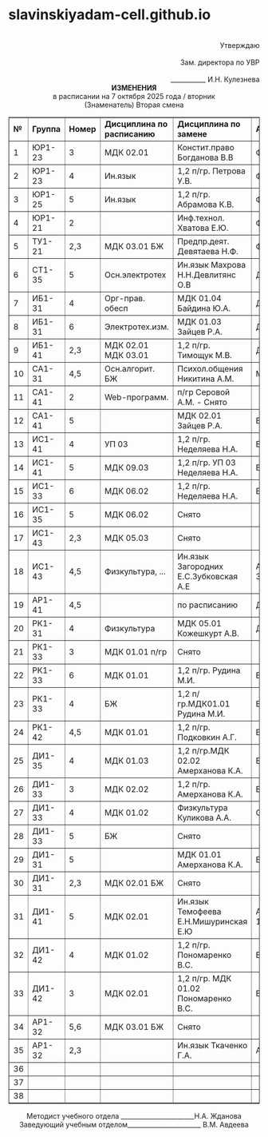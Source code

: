 # slavinskiyadam-cell.github.io

<!-- saved from url=(0052)https://menu.sttec.yar.ru/timetable/rasp_second.html -->
<html><head><meta http-equiv="Content-Type" content="text/html; charset=UTF-8">

<style type="text/css" id="operaUserStyle"></style><style type="text/css">:root [href="https://adstub.net/gaza88/"], :root [href="https://adstub.net/cina777/"], :root [href="https://adstub.net/arab777/"], :root [href="https://adstub.net/indo666/"], :root [href="https://adstub.net/rusia777/"], :root [href^="//mage98rquewz.com/"], :root img[style*="//counter.yadro.ru/"], :root img[src^="/stat/"][width="88"][height="31"], :root img[src*="top.mail.ru/counter?"], :root img[src*="cycounter"][width="88"][height="31"], :root img[src*="://r.i.ua/"], :root img[src*="://c.bigmir.net/"], :root a[href^="http://hitcounter.ru/top/stat.php"], :root a[href^="http://click.hotlog.ru/"], :root a[href*="/rating/"] > img[width="88"][height="31"], :root [title="uWeb Counter"], :root [title="uCoz Counter"], :root .min-width-normal > #popup_container ~ #fade, :root .min-width-normal > #popup_container, :root body > div[class^="_"][class*=" _"][class$="_stBig"], :root body > div[style="position: fixed; z-index: 999999; width: 400px; height: 308px; right: 5px; bottom: 5px;"], :root .flex-promo-series > .left-col > :not(#players):not(.serial-series-info), :root a[href*="://news.mirtesen.ru/newdata/"], :root .app.blog-post-page #blog-post-item-video-ad, :root #root > .app .sportrecs, :root #root > .app #very-right-column, :root body.has-brand .b-content__main > div[style^="height: 250px; overflow: hidden;"], :root body.has-brand .b-content__main > div[id]:not([class]):empty, :root body.has-brand .b-content__main .b-player a[href*="aHR0c"], :root div[style="width: 252px; height: 450px; position: fixed; right: 0px; top: 0px; overflow: hidden; z-index: 10000;"], :root thetruestory-widget-top, :root object[data^="blob"], :root img[width="160"][height="600"], :root iframe[src*="trafic-media.ru"], :root iframe[src*="hd.gg33.top/"], :root iframe[src*="fwdcdn.com/frame/partners/"], :root iframe[src*="ads.exosrv.com"], :root iframe[src*="://vidroll.ru/"], :root iframe[src*="://promo-bc.com/"], :root iframe[src*="://partner-widget.vsesdal.com/"], :root iframe[src*="://mark-media.com.ua"], :root iframe[src*="://ab.adpro.com.ua/"], :root iframe[src*="/mixadv_"], :root iframe[src*="/carta.ua/ajax/widget."], :root iframe[src*="/3647.tech"], :root iframe[id^="republer"], :root iframe[data-src*="fwdcdn.com/frame/partners/"], :root div[id^="yandex_rtb"], :root div[id^="trafmag_"], :root div[id^="tizerws_"], :root div[id^="rtn4p"], :root div[id^="republer_"], :root div[id^="news_nest_net_ru"], :root div[id^="news_nest_msk_ru"], :root div[id^="news_2xclick_ru_"], :root div[id^="join_informer_"], :root div[id^="itizergroup_"], :root div[id^="infox_"], :root div[id^="gnezdo_ru_"], :root div[id^="cpa_rotator_block"], :root div[id^="beroll_rotator"], :root div[id^="b_tz_"], :root div[id^="admixer_"], :root div[id^="admixer-"], :root div[id^="DIV_DA_"], :root img[onclick*="clustrmaps.com/counter/"], :root div[id*="Teaser_Block"], :root div[data-server-rendered="true"] > div[id^="la-"], :root div[data-adv-type="dfp"], :root iframe[src^="https://a.adtng.com/"], :root div[class^="da-ya-widget"], :root div[class^="da-widget-"], :root div[class^="block_fortress"], :root div[class^="bidvol-widget-"], :root div[class^="adfinity_block_"], :root div[class*="td-a-rec-id-"], :root #root > .app .partner-block-wrapper, :root div[class*="spklw"][data-type="ad"], :root a[onclick*="trtkp.ru"], :root a[onclick*="https://dzen.ru/news/?favid="], :root iframe[src*="litres.ru/static/widgets"], :root a[href^="https://www.juicer.io?referrer="], :root a[href^="https://wcm-ru.frontend.weborama.fr/fcgi-bin/dispatch.fcgi?"], :root a[href^="https://relap.io/"][href*="promo_ad_link"], :root a[href^="https://msetup.pro"], :root a[href^="https://bongacams"][href*="com/track?"], :root a[href^="http://trafmaster.com"], :root a[href^="http://traderstart.mirtesen.ru"], :root a[href^="http://tds-2.ru"], :root a[href^="http://glprt.ru/affiliate/"], :root a[href^="http://datxxx.com"], :root a[href^="http://browserload.info/"], :root a[href^="http://amigodistr.ru/"], :root img[data-src="https://catalog.orbita.co.il/orbita.gif"], :root a[href^="/images/obmen/"][href$=".php"][target="_blank"], :root a[href^="/go/ufiler?"], :root a[href^="/go/ubar?"], :root a[href="http://advert.mirtesen.ru/"], :root a[href*="xxxrevpushclcdu.com"], :root a[href*="ultrabit.ws"], :root a[href*="tvks.ru"], :root a[href*="trklp.ru"], :root a[href*="traflabs.xyz"], :root div[id^="CGCandy"], :root a[href*="tptrk.ru"], :root a[href*="top.24smi.info"], :root a[href*="shakespoint.com"], :root a[href*="shakescash.com"], :root a[href*="sapmedia.ru"], :root a[href*="sandratand.ru"], :root div[data-server-rendered="true"] > div[id^="block-"], :root a[href*="rexchange.begun.ru/rclick?"], :root a[href*="retagapp.com"], :root a[href*="refpazus.top"], :root a[href*="problogrus.ru"], :root a[href*="please-direct.com"], :root a[href*="sviruniversal.com/"], :root a[href*="octoclick.net"], :root a[href*="nhebd.xyz"], :root a[href*="news"][href*="favid"], :root a[href*="media-rotate.com"], :root a[href*="makegreat.website"], :root a[href*="m1cpl.ru"], :root a[href*="linkmyc.com"], :root a[href*="navaxudoru.com"], :root a[href*="lifebloggersz.ru"], :root a[href*="kma1.biz"], :root a[href*="kinqon.ru"], :root #root > .app .adfox-top, :root a[href^="https://click.ggpickyaff.com/"], :root a[href*="joycasino.com/?partner="], :root a[href*="idealmedia.io"], :root span[data-ez-ph-id], :root a[href*="gpclick.ru"], :root a[href*="gocdn.ru"], :root a[href*="//softboxik1.ru/"], :root a[href*="flylinks.pw"], :root [data-la-block-show-id], :root a[href*="films.ws"], :root .section-subheader > .section-hotel-prices-header, :root a[href*="feellights.ru"], :root a[href*="cpl11.ru"], :root a[href*="cmsmodnews.com"], :root a[href*="shakesin.com"], :root a[href*="bgrndi.com"], :root a[href*="ads2-adnow.com"], :root a[href*="://ya-cdn.ru/r/"], :root a[href*="://www.meendoru.net/?partner="], :root a[href*="://womens-journal.ru/"], :root a[href*="://vse-sdal.com/promo/"], :root [id^="ad-wrap-"], :root a[href^="https://go.tmrjmp.com"], :root a[href*="://ufiler-pro.ru/"], :root topadblock, :root a[href*="://tracker.partnersmelbet.ru/"], :root a[href*="://topclicks.club/"], :root a[href*="://tlmnt"][href*="/tracker/?partner="], :root a[title="TopTracker.Ru - Рейтинг трекеров."], :root a[href*="://clickstats.fun/"], :root a[href*="://techdmn.com/"], :root [onclick*="traffic-media.co"], :root a[href^="https://tracker.loropartners.com/"], :root a[href*="://tatarkoresh.ru"], :root .flex-promo-series > .right-col a[href][target="_blank"], :root [href^="https://noqreport.com/"] > img, :root [class^="fpm_"][class*="_crss"], :root a[href*="://superiortds.ru/"], :root a[href*="://sugisatomi.com/"], :root div[data-dfp-id], :root a[href*="://shusnarmuk.com/"], :root a[href*="://segodnia.club/"], :root [data-cl-spot-id], :root [href*="driverpack.io/"], :root a[href*="cpagetti1.com"], :root a[href*="://search-cdn.ru/r/"], :root a[href*="://ruprivate.club/"], :root a[href^="https://kshop"][href*=".com/"], :root a[href*="://ruonline.bar/"], :root a[href^="http://eaplay.ru/"], :root amp-connatix-player, :root a[href*="://riaccaw.com/"], :root [href^="https://join.playboyplus.com/track/"], :root a[href*="://hypmag.ru/search/pereh.php"], :root a[href*="://reidancis.com/"], :root a[href*=".cfm?domain="][href*="&fp="], :root a[href*="://ya-browser.ru/r/"], :root a[href*="://refpamjeql.top/"], :root [data-mobile-ad-id], :root a[href*="://ref.studwork.ru/"], :root a[href*="://r.advg.agency/"], :root a[href*="/onvix.tv/promo/"][target=_blank], :root a[href*="://premiumredir.ru/"], :root a[href*="cosmolot.me/"][href*="banner"], :root a[href*="://parandaya.com"], :root div[id^="advertur_"], :root a[href*="://lapina.xyz/"], :root a[href*="://lapina.best/"], :root a[href*="/rlink/simptizer/"], :root a[href*="://gopremiumsoft.com/"], :root a[href*="://go.progfile.space/r/"], :root a[href*="://go.bundlebyte.net/r/"], :root a[href*="://go.btraffic.net/"], :root a[href*="://getbrauzer.ru/"], :root a[href*="://newbrowserme.ru/"], :root a[href*="://gertadv.ru/"], :root a[href*="torrentum.ru"], :root a[href*="://filesmytop.ru/"], :root [href^="https://www.mypillow.com/"] > img, :root a[href*="://fast2click.ru/"], :root a[href*="tvkw.ru"], :root a[href*="://etcodes.com/"], :root a[href*="://et-cod.com/"], :root a[href^="https://go.xxxjmp.com"], :root a[href*="://elgrur.com/"], :root a[href*="://doxod24.online/"], :root [href="https://adstub.net/judi89/"], :root a[href*="://clickrpk.com/"], :root a[href*="://bubblevard.com/"], :root a[href*="://bs.serving-sys.ru/"], :root div[id^="adfox_"], :root a[href*="://bestnewsoft.ru/"], :root a[href*="://analyticsq.com"], :root iframe[src*="://rstbtmd.com/"], :root a[href*="://101partners-stat2.com/"], :root .nya-slot[style], :root a[href*="://vpnbrowser.ru/"], :root a[href*="/uni-lnk.com/"], :root a[href*="://getyoursoft.ru/"], :root a[href*="/sb/clk/"], :root a[href*="://extlinka.ru/"], :root a[href*="/rapidtor.ru"], :root a[href*="/onvix.me/promo/"][target=_blank], :root a[href^="https://streamate.com/landing/click/"], :root a[href*="/newbrowser.club/"], :root a[href^="https://www.adultempire.com/"][href*="?partner_id="], :root a[href*="/myuniversalnk.net/"], :root a[href*="/myuniversalnk.com/"], :root a[href*="/mosday.ru/ad/"], :root a[href*="/loaderu.ru/"], :root a[href^="https://prime.rambler.ru/promo/"], :root a[href^="//s.zlinkd.com/"], :root a[href*="/installpack.net"], :root a[href*="/go.1k3.net/"], :root object[data*="ads.com/clk.swf"], :root a[href*="/eversaree.bid"], :root a[href*="://r.advmusic.com/"], :root a[href*="/clubleads.ru"], :root a[href*="/afftraf.co/"], :root a[href*="://yadistr.ru/"], :root a[href*="//yojlf.com"], :root a[href*="://installpack.ru"], :root a[href*="//viruniversal.com/"], :root a[href^="https://postback1win.com/"], :root a[href*="//utimg.ru/"], :root a[onmousedown^="this.href='https://paid.outbrain.com/network/redir?"], :root a[href*="//universalut.info/"], :root a[href*="//universalini.info/"], :root a[href*="//ubar.pro"], :root a[href*="//ubar-pro"], :root a[href*="://matchnow.info"], :root a[href*="/u-loads.ru/"], :root [href^="http://www.mypillow.com/"] > img, :root a[href^="//go.eabids.com/"], :root a[href*="//tranqvilius.com/"], :root div[data-adzone], :root a[href*="://tele.gg/"], :root a[href*="//tiruniversal.com/"], :root div[data-id^="div-gpt-ad-"], :root a[href*="//tekaners.com/"], :root [href^="https://optimizedelite.com/"] > img, :root a[href^="https://www.dating-finder.com/signup/?ai_d="], :root a[href*="//tdsrotate.ru/"], :root a[href*="//restofarian.com"], :root a[href^="https://www.friendlyduck.com/AF_"], :root a[href^="https://quotationfirearmrevision.com/"], :root a[href*="//refpabjgth.top/"], :root a[href*="//newbrowser.me/"], :root [href^="https://www.restoro.com/"], :root a[href*="//loderls.ru"], :root a[href^="https://tour.mrskin.com/"], :root #BlWrapper > .b-temp_rbc, :root a[href*="//historategory.com/"], :root a[href*="//go.webredir.net/r/"], :root a[href^="https://fc.lc/ref/"], :root a[href^="http://troopsassistedstupidity.com/"], :root a[href*="//go.leadassets.net/r/"], :root a[href*="//getmybrowser.ru/"], :root a[href*="://ya-distrib.ru/r/"], :root [href^="https://www.hostg.xyz/"] > img, :root a[href*="//clickdome.online/"], :root a[href*="//gerocenius.com/"], :root a[href*="//givemysoft.ru/"], :root a[href*="//febrare.ru/"], :root a[href*="advertwebgid.ru"], :root [id^="ad_slider"], :root a[href*="//ext-load.net"], :root a[href*="//dzen.ru"][href*="favid"], :root a[href^="https://www.adskeeper.com"], :root a[href*="bestforexplmdb.com"], :root a[href*="/universalsrc.com/"], :root a[href*="//bestonewos.com/"], :root a[href*="//avertise.ru/"], :root a[href*="//advtise.ru/"], :root div[id^="traffim-widget"], :root a[href*="//24smi."][href*="/top/"], :root a[href^="https://s.zlinkd.com/"], :root a[href*=".ufiler.pro/"], :root a[href*="://ufiler-download.ru/"], :root [data-testid^="taboola-"], :root a[href^="https://trk.nfl-online-streams.club/"], :root a[href*=".pokupkins.ru"], :root a[href*="://topsofto.ru/"], :root a[href*=".orgsales.ru"], :root [src^="//am15.net/?"], :root .novelty-banner ~ .dle_b_help > a[target="_blank"], :root [onclick*="mixadvert.com"], :root [id^="unit_"] > a[href*="://vrf.ru"], :root a[href^="https://a.candyai.love/"], :root [href^="https://trkleads.su/click/"], :root #root > .app > .sticky-button, :root a[href^="//ejitsirdosha.net/"], :root [href^="https://download.cdn.yandex.net/yandex-tag/weboffer/"], :root [href*="postlnk.com"], :root [href*="pigiuqproxy.com"], :root a[href^="https://pb-imc.com/"], :root a[href*=".braun634.com/"], :root a[href^="https://t.hrtye.com/"], :root [href*="://morelnk.ru/"], :root [href*="://go.leadgid.ru/aff_c?"], :root a[href*="mixadvert.com"], :root a[href*="/ogclick.com/api/redirect"], :root [data-link*="://topclicks.club/"], :root [href*="://edgrmtracking.com/"], :root [href*="://clickpzk.com/"], :root [href*="://click.1k3web.net/"], :root [href*="://click.1k3web.com/"], :root [href*="/vaigowoa.com"], :root a[href^="https://www.liquidfire.mobi/"], :root a[href*="intovarro.ru"], :root [href*="/uni-tds.com/"], :root [href*="//takenewsofts.ru/"], :root a[href*="go.ad2up.com"], :root a[href^="https://hot-growngames.life/"], :root [data-src^="https://news.te.ua/widget/"], :root [data-membrana-container], :root [data-link*="://ubar-pro"], :root .header-banner > #moneyback[target="_blank"], :root [data-link*="/sb/clk/"], :root a[href*="offhealth.ru"], :root a[href*="://landingtracker.com/"], :root [data-link*="//ufiler-pro2.ru"], :root [data-la-show-block-id], :root div[id^="zcbclk"], :root [data-la-custom-block], :root a[href*="herrabjec.pro"], :root [data-la-block], :root [data-href^="https://download.cdn.yandex.net/yandex-tag/weboffer/"], :root [class^="fpm_"][class*="_out"], :root a[href^="http://luckiestclick.com/goto."], :root [class^="fpm_"][class*="_cross"], :root [href*=".drp.su/"], :root div[id^="ad-div-"], :root [class^="flat_"][class*="_modal"], :root div[id^="adpartner-jsunit-"], :root a[href*="/yfiles1.ru"], :root a[href*="wow-partners.com/click.php"], :root [class^="flat_"][class*="_cross"], :root [data-testid="adBanner-wrapper"], :root .fp-player > div[style*="position: absolute"][style*="inset: 0px"][style*="overflow: hidden"][style*="z-index:"][style*="background: transparent"][style*="display: block"], :root .content_rb[id^="content_rb_"], :root a[href*="//loderla.online"], :root .base-page_center > .banerTopOver, :root #adv_unisound ~ #main > #slidercontentContainer, :root a[href^="http://cam4com.go2cloud.org/aff_c?"], :root #adv_unisound ~ #ad_module_cont > [id^="ad_module"], :root a[href*="/get-torrent.ru"], :root #adv_kod_frame ~ #gotimer, :root a[href^="https://ad.zanox.com/ppc/"] > img, :root #MT_overroll ~ div[class][style="left:0px;top:0px;height:480px;width:650px;"], :root a[href*="//appt12mn.com/"], :root a[href*="://offergate-apps-phkr.com/"], :root span[id^="ezoic-pub-ad-placeholder-"], :root ins.adsbygoogle[data-ad-slot], :root a[href^="http://tc.tradetracker.net/"] > img, :root ins.adsbygoogle[data-ad-client], :root a[href^="https://go.xlviirdr.com"], :root img[src^="https://s-img.adskeeper.com/"], :root guj-ad, :root gpt-ad, :root a[href*="//refpaewsbc.top/"], :root img[src*="//i.i.ua/r/"], :root div[id^="zergnet-widget"], :root div[id^="smi_teaser_"], :root [href*="://track.leadbazaar.co/click?"], :root div[id^="vuukle-ad-"], :root a[href*="://dafeb.ru/"], :root div[id^="taboola-stream-"], :root [href^="https://go.xlrdr.com"], :root div[id^="sticky_ad_"], :root div[id^="st"][style^="z-index: 999999999;"], :root div[id^="gpt_ad_"], :root div[id^="ezoic-pub-ad-"], :root a[href*="fortedrow.pro"], :root div[id^="dfp-ad-"], :root a[href^="https://lone-pack.com/"], :root div[id^="crt-"][style], :root #root > .app .brand-widget__right-cl, :root div[id^="adspot-"], :root a[href*="trk-1.com"], :root div[id^="adrotate_widgets-"], :root ps-connatix-module, :root div[id^="ad_position_"], :root img[title="bigmir)net TOP 100"], :root div[id*="ScriptRoot"], :root div[id*="MarketGid"], :root a[href^="https://s.optzsrv.com/"], :root div[data-id-advertdfpconf], :root hl-adsense, :root div[data-contentexchange-widget], :root a[href^="https://promerycergerful.com/"], :root div[data-alias="300x250 Ad 2"], :root div[data-adunit], :root div[data-adunit-path], :root div[data-adname], :root a[href*="//partners.house/"], :root [id^="unit_"] > a[href*="://mirtesen.ru"], :root div[data-ad-targeting], :root a[href*="://dmtech05.com/"], :root a[href*="shakesclick.com"], :root div[data-ad-region], :root [data-wpas-zoneid], :root div[data-ad-placeholder], :root div[aria-label="Ads"], :root a[href^="https://service.bv-aff-trx.com/"], :root display-ads, :root display-ad-component, :root a[href^="http://putanapartners.com/go."], :root atf-ad-slot, :root [id^="relap-custom-iframe-rec"], :root aside[id^="adrotate_widgets-"], :root noindex > .search_result[class*="search_result_"], :root a[href^="https://go.xlvirdr.com"], :root amp-fx-flying-carpet, :root #PopWin[onmousemove], :root a[href*="//1xbetlk.site/"], :root amp-embed[type="taboola"], :root a[class*="button"][href^="//"][href*="yandex"][onclick*="dnl"][onclick*="knopka"], :root a[href*="//myblogshop.top/r/"], :root a[href*="://gridsiali.com/"], :root a[href*=".twkv.ru"], :root a[href*="//dagamah.com/"], :root [href^="https://antiagingbed.com/discount/"] > img, :root amp-ad-custom, :root [data-url*="://installpack.net"], :root amp-ad, :root [href^="https://glersakr.com/"], :root a[href*="://tdsrotations.ru/"], :root div[id^="google_dfp_"], :root ad-slot, :root ad-shield-ads, :root a[href*="//universalie.info/"], :root [href*="://drp.su/"], :root a[style="width:100%;height:100%;z-index:10000000000000000;position:absolute;top:0;left:0;"], :root a[href^="http://handgripvegetationhols.com/"], :root [data-la-show-id], :root a[href*="&maxads="], :root a[onmousedown^="this.href='https://paid.outbrain.com/network/redir?"] + .ob_source, :root a[href*="://downloadcontent2.ru/"], :root a[onclick^="window.location.replace('https://random-affiliate.atimaze.com/"], :root iframe[src*="tureckiy-serial.ru/"][src$=".php"], :root a[href^="https://syndication.dynsrvtbg.com/"], :root a[href^="https://xbet-4.com/"], :root div[id^="ad-position-"], :root a[href^="https://www.toprevenuegate.com/"], :root a[href*="news-sphere.com"], :root [name^="google_ads_iframe"], :root a[href*="goext.info"], :root a[href^="https://ab.advertiserurl.com/aff/"], :root a[href*="://sdertjnbv.xyz/"], :root a[href^="https://www.purevpn.com/"][href*="&utm_source=aff-"], :root a[href^="https://t.ajump1.com/"], :root a[href^="https://www.privateinternetaccess.com/"] > img, :root a[href^="https://syndication.exoclick.com/"], :root a[href^="https://financeads.net/tc.php?"], :root a[href^="https://www.mrskin.com/tour"], :root a[href^="https://www.infowarsstore.com/"] > img, :root a[href^="https://www.highperformancecpmgate.com/"], :root a[href*="ex.24smi.info"], :root a[href^="https://www.highcpmrevenuenetwork.com/"], :root a[href^="https://offhandpump.com/"], :root a[class*="button"][href^="/go/"][href*="visitid"][onclick*="dnl"], :root a[href^="https://www.get-express-vpn.com/offer/"], :root a[href*="://filetaker.ru/"], :root a[href^="https://lnkxt.bannerator.com/"], :root a[href^="https://www.geekbuying.com/dynamic-ads/"], :root a[href^="http://www.friendlyduck.com/AF_"], :root a[href^="https://www.financeads.net/tc.php?"], :root a[href*="://betahit.click/"], :root a[href^="http://com-1.pro/"], :root a[href^="https://www.effectiveratecpm.com/"], :root [href^="https://www.herbanomic.com/"] > img, :root div[id^="bidvol-widget-"], :root a[href*="://kinobud.site/"], :root a[href^="https://maymooth-stopic.com/"], :root a[href^="https://www.dql2clk.com/"], :root a[href*="browser-ru.site"], :root a[href^="https://123-stream.org/"], :root a[href^="https://www.nutaku.net/signup/landing/"], :root .mywidget__col > .mywidget__link_advert, :root a[href^="https://explore-site.com/"], :root a[href^="https://www.brazzersnetwork.com/landing/"], :root [href^="https://track.fiverr.com/visit/"] > img, :root [data-template-type="nativead"], :root a[href^="https://www.endorico.com/Smartlink/"], :root a[href^="https://voluum.prom-xcams.com/"], :root a[href^="https://ak.oalsauwy.net/"], :root a[href^="https://twinrdsyte.com/"], :root a[href^="https://twinrdsrv.com/"], :root [href*="://simpalsid.com/ad/click?id"], :root [href^="https://turtlebids.irauctions.com/"] img, :root a[href^="https://tracking.avapartner.com/"], :root a[href^="http://reals-story.ru/"], :root a[href^="https://track.wg-aff.com"], :root a[href^="https://track.ultravpn.com/"], :root a[href^="https://track.afcpatrk.com/"], :root a[href*="goodtrack.ru"], :root a[href^="https://torguard.net/aff.php"] > img, :root a[href*="//universalies.info/"], :root [href="https://adstub.net/ratu89/"], :root a[href*="://clickbytes.ru/"], :root [data-identity="adhesive-ad"], :root a[href^="https://tc.tradetracker.net/"] > img, :root a[href^="https://tatrck.com/"], :root a[href^="https://click.candyoffers.com/"], :root [href^="https://zstacklife.com/"] img, :root a[href^="https://t.aslnk.link/"], :root a[href^="https://t.adating.link/"], :root a[href^="https://go.trackitalltheway.com/"], :root div[id^="div-ads-"], :root a[href*="://downloadbrowsernew.com/"], :root div[data-alias="300x250 Ad 1"], :root a[href^="https://syndicate.contentsserved.com/"], :root a[href^="https://a.bestcontentoperation.top/"], :root a[href^="https://svb-analytics.trackerrr.com/"], :root img[width="728"][height="90"], :root a[href^="https://track.aftrk5.com/"], :root a[href^="https://slkmis.com/"], :root a[href^="https://myclick-2.com/"], :root a[href^="https://sexynearme.com/"], :root [data-ad-manager-id], :root a[href^="https://s.zlinkr.com/"], :root a[href^="https://go.xlivrdr.com"], :root bottomadblock, :root app-advertisement, :root a[href^="https://ad.doubleclick.net/"], :root div[class*="relap"][class*="-rec-item"], :root a[href^="https://s.eunow4u.com/"], :root a[href^="https://static.fleshlight.com/images/banners/"], :root a[href*="://folltiz.site/"], :root a[href^="https://s.zlink7.com/"], :root a[href*="trtkp.ru"], :root a[href*="//fofuvipibo.com/"], :root a[href^="https://s.zlink3.com/"], :root div[id^="criteo-"][style], :root a[href*="://edugrampromo.com/"], :root a[href*="://cozibaneco.com/"], :root a[href^="https://www.mrskin.com/account/"], :root [class^="div-gpt-ad"], :root a[href^="https://s.ma3ion.com/"], :root .base-page_center > .banerBottom, :root #kt_player > div[style$="display: block;"][style*="inset: 0px;"], :root [href$="/sexdating.php"], :root a[href^="https://pubads.g.doubleclick.net/"], :root div[id^="ads_games_"], :root a[href^="https://prf.hn/click/"][href*="/camref:"] > img, :root a[href^="https://www.dating-finder.com/?ai_d="], :root a[href^="https://serve.awmdelivery.com/"], :root a[href^="https://prf.hn/click/"][href*="/adref:"] > img, :root body > div[style="position: fixed; z-index: 999999; width: 400px; height: 308px; left: 5px; bottom: 5px;"], :root app-ad, :root div[id^="Crt-"][style], :root [href^="https://ap.octopuspop.com/click/"] > img, :root div[id^="M"][id*="Composite"], :root a[href^="https://mmwebhandler.aff-online.com/"], :root a[href^="https://combodef.com/"], :root a[href^="https://www.bet365.com/"][href*="affiliate="], :root iframe[id^="marketgid_"], :root a[onclick*="n284adserv.com"], :root a[href^="https://pb-track.com/"], :root a[href^="https://go.hpyrdr.com/"], :root a[href^="https://pb-front.com/"], :root a[href^="https://paid.outbrain.com/network/redir?"], :root a[href^="https://adultfriendfinder.com/go/"], :root div[class^="Adstyled__AdWrapper-"], :root a[href^="https://osfultrbriolenai.info/"], :root a[href^="https://upsups.click/"], :root a[href*="homework.ru/?partnerId="], :root a[href^="https://s.deltraff.com/"], :root a[href^="https://ndt5.net/"], :root a[href^="https://natour.naughtyamerica.com/track/"], :root a[href*="//adoffer.pro/"], :root a[href^="https://mediaserver.entainpartners.com/renderBanner.do?"], :root a[href^="https://go.xxxijmp.com"], :root a[href^="https://lead1.pl/"], :root a[href*="katuhus.com"], :root a[data-href*="recreativ.ru"], :root a[href^="https://landing.brazzersnetwork.com/"], :root a[href^="https://join.virtuallust3d.com/"], :root a[href^="https://kiksajex.com/"], :root a[href^="https://juicyads.in/"], :root a[href^="https://snowdayonline.xyz/"], :root [data-ad-name], :root a[href^="https://mediaserver.gvcaffiliates.com/renderBanner.do?"], :root [href*="://click.1k3pub.com/"], :root a[href^="https://join.dreamsexworld.com/"], :root a[href^="https://join.bannedsextapes.com/track/"], :root .player-wrap > #kt_player ~ .spot-box, :root a[href*="amgfile.ru"], :root a[href*="amigo-biz.ru/ads/click"], :root a[href^="https://jaxofuna.com/"], :root a[href^="https://italarizege.xyz/"], :root a[href^="https://iqbroker.com/"][href*="?aff="], :root a[href^="https://www8.smartadserver.com/"], :root a[href*="/advjump.com"], :root a[href^="https://identicaldrench.com/"], :root a[href*="//adretarget.net/"], :root a[href^="https://helmethomicidal.com/"], :root a[href^="https://golinks.work/"], :root a[href*="ftpglst.com"], :root a[href^="https://s.zlinkn.com/"], :root a[href^="https://go.xxxvjmp.com/"], :root a[href*="re-directme.com"], :root [class^="tile-picker__CitrusBannerContainer-sc-"], :root div[style*="am15.net/img/player_skins"], :root a[href^="https://go.xxxiijmp.com"], :root a[href*="://softclicks.ru/"], :root a[href^="https://go.xtbaffiliates.com/"], :root [data-role="tile-ads-module"], :root div[class$="-adlabel"], :root [data-css-class="dfp-inarticle"], :root a[href^="https://go.xlviiirdr.com"], :root a[href*="://viewfilesup.ru/"], :root [alt="Rambler's Top100"], :root a[href^="https://ismlks.com/"], :root a[href^="https://go.xlirdr.com"], :root a[href^="https://l.hyenadata.com/"], :root a[href^="https://www.onlineusershielder.com/"], :root a[href*="/ber-ter.com"], :root [id^="newPortal_informer_"], :root a[href*="awesomeredirector"], :root a[href^="https://zirdough.net/"], :root a[href^="https://go.markets.com/visit/?bta="], :root a[href^="https://billing.purevpn.com/aff.php"] > img, :root a[href^="https://go.nordvpn.net/aff"] > img, :root a[href*="//offergate.pro/"], :root a[href^="https://lijavaxa.com/"], :root a[href^="https://go.goaserv.com/"], :root a[href^="https://go.etoro.com/"] > img, :root a[href^="https://go.dmzjmp.com"], :root a[href^="https://www.bang.com/?aff="], :root a[href*="://takenewsoft.ru/"], :root a[href*="//spishi.vip/"], :root #mgb-container > #mgb, :root a[href^="https://go.admjmp.com"], :root a[href^="https://ak.stikroltiltoowi.net/"], :root a[href^="https://get.surfshark.net/aff_c?"][href*="&aff_id="] > img, :root a[href*="/onvix.co/promo/"][target=_blank], :root a[href*="//12traffic.ru/"], :root a[data-redirect^="https://paid.outbrain.com/network/redir?"], :root [href^="https://clicks.affstrack.com/"] > img, :root a[href*="tdstrk.ru"], :root a[href^="https://engine.phn.doublepimp.com/"], :root a[href^="https://engine.blueistheneworanges.com/"], :root a[href^="https://a.adtng.com/"], :root a[href^="https://drumskilxoa.click/"], :root a[href^="https://dl-protect.net/"], :root a[href*=".foxqck.com/"], :root a[href^="https://ctosrd.com/"], :root [onclick*="content.ad/"], :root a[href^="https://clixtrac.com/"], :root a[href^="https://clicks.pipaffiliates.com/"], :root a[href^="https://6-partner.com/"], :root a[href^="https://www.sheetmusicplus.com/"][href*="?aff_id="], :root a[href^="https://getmatchedlocally.com/"], :root [src*="://dynspt.com/"], :root a[href^="https://clickins.slixa.com/"], :root a[onclick*="/link-fes.ru"], :root a[href^="https://www.googleadservices.com/pagead/aclk?"] > img, :root a[href^="https://datewhisper.life/"], :root a[href^="https://get-link.xyz/"], :root a[href^="https://click.linksynergy.com/fs-bin/"] > img, :root body > div[id^="dV"][style^="width"][style*="height"][style*="position"][style*="fixed"][style*="overflow"][style*="z-index"][style*="background"], :root [data-link*="//sub"][data-link*="bubblesmedia."], :root a[href^="https://click.hoolig.app/"], :root iframe[src*="laim.tv/rotator/"], :root a[href*="/advertisesimple.info"], :root a[href^="https://click.ggpickaff.com/"], :root a[href^="https://track.totalav.com/"], :root a[href^="https://ctrdwm.com/"], :root img[src^="https://images.purevpnaffiliates.com"], :root a[href^="https://gml-grp.com/"], :root a[href^="https://porntubemate.com/"], :root body > iframe[style^="position"][style*="fixed"][id^="iFb"][src^="/?"], :root .ob_container .item-container-obpd, :root a[href^="https://clickadilla.com/"], :root div[class^="yandex_rtb"], :root a[href*="://searchlnk.ru/r/"], :root a[href^="https://click.dtiserv2.com/"], :root a[href*="://clickstats.online/"], :root [href^="https://www.targetingpartner.com/"], :root a[href^="https://www.adxsrve.com/"], :root a[href*="turbotraf.com"], :root a[href^="https://click.Ggpickaff.com/"], :root a[href*="://yasearchcdn.ru/r/"], :root a[href*="/vkout.ru"], :root a[href^="http://www.iyalc.com/"], :root a[href^="https://stardomcoit.com/"], :root a[href^="https://claring-loccelkin.com/"], :root a[href^="https://bongacams2.com/track?"], :root a[href^="https://t.ajrkm1.com/"], :root a[href*="//loderna.ru"], :root a[href^="https://bongacams10.com/track?"], :root a[href^="https://bngpt.com/"], :root a[href^="https://black77854.com/"], :root a[href*="thor-media.ru/click/"], :root a[href^="http://annulmentequitycereals.com/"], :root a[href*="tvroff.net"], :root [data-taboola-options], :root a[href^="http://fly-shops.ru"], :root a[href*="/universal-lnk.net/"], :root a[href^="https://believessway.com/"], :root a[href^="https://Click.ggpickaff.com/"], :root [data-dynamic-ads], :root a[href^="https://banners.livepartners.com/"], :root a[href^="http://roadcontagion.com/"], :root [onclick*=".twkv.ru"], :root a[href^="http://revolvemockerycopper.com/"], :root a[href^="https://awptjmp.com/"], :root a[href^="https://1winpb.com/"], :root a[href*="/universalsrc.net/"], :root [href="https://ourgoldguy.com/contact/"] img, :root a[href^="https://join.sexworld3d.com/track/"], :root a[href^="https://aweptjmp.com/"], :root .app.blog-post-page .secondary-header-ad-block, :root a[href^="https://ausoafab.net/"], :root a[href^="https://aj1070.online/"], :root a[href*="litewebbusiness.com"], :root [href*="://shopblogger.top/"], :root a[href*="://manysoftlink.ru/"], :root a[href^="https://bc.game/"], :root body > div[style="background-color: #FFF;height: 100px;position: fixed;bottom: 0px;width: 100%;max-width: 1200px;left: 50%;transform: translateX(-50%);z-index:2147483647"], :root a[href^="https://ads.planetwin365affiliate.com/"], :root a[href*="://go.click2bit.net/"], :root iframe[scrolling="no"][sandbox*="allow-popups allow-modals"][style^="width: 100%; height: 100%; border: none;"], :root a[href^="https://ads.leovegas.com/"], :root a[href^="https://a.bestcontentweb.top/"], :root a[href^="https://a2.adform.net/"], :root a[href*="/fastvk.com"], :root a[href^="https://playnano.online/offerwalls/?ref="], :root [onclick*="//msetup.pro/"], :root .banner-img > .pbl, :root a[onclick*="offergate-amigo"], :root a[href*="://tracker.rioaffi.com/"], :root div[id^="smi2adblock_"], :root [data-m-ad-id], :root a[href^="https://a-ads.com/"], :root broadstreet-zone-container, :root iframe[src*="://partner-widget.vse-sdal.com/"], :root [href^="https://mylead.global/stl/"] > img, :root a[href^="https://ak.psaltauw.net/"], :root a[href*="muz-loader.site"], :root a[href*="clickscloud.net"], :root div[id^="rc-widget-"], :root a[href^="https://turnstileunavailablesite.com/"], :root a[href*="://click2soft.ru/"], :root a[href*="//do-rod.com/"], :root a[href^="https://kshop"][href*=".pro/"], :root a[href^="https://chaturbate.com/in/?"], :root a[href^="https://prf.hn/click/"][href*="/creativeref:"] > img, :root div[id^="optidigital-adslot"], :root a[href^="http://www.adultempire.com/unlimited/promo?"][href*="&partner_id="], :root a[href^="https://1betandgonow.com/"], :root a[href*="/sarimsolus.com/"], :root a[href*="kshop2.biz"], :root [href^="https://wsup.ai/"], :root a[href^="https://track.adform.net/"], :root a[href^="https://in.rabbtrk.com/"], :root a[href*="://yourlnk.ru/r/"], :root [href^="https://url.totaladblock.com/"], :root [id^="n4p_"], :root a[href^="http://www.h4trck.com/"], :root a[href^="http://partners.etoro.com/"], :root [href="https://chaturbate.jjgirls.com/"] > img, :root [data-adblockkey], :root a[href*="filebase.me"], :root a[href^="https://ads.betfair.com/redirect.aspx?"], :root [data-desktop-ad-id], :root a[href*="/kshop3.biz"], :root a[href^="http://trk.globwo.online/"], :root a[href^="https://random-affiliate.atimaze.com/"], :root [href^="https://affiliate.fastcomet.com/"] > img, :root a[href*="//universalice.info/"], :root a-ad, :root a[href^="http://adultfriendfinder.com/go/"], :root a[href^="http://stickingrepute.com/"], :root #slashboxes > .deals-rail, :root a[href*="adpool.bet/"], :root a[href^="http://join.brokestraightboys.com/track/"], :root a[href^="http://premonitioninventdisagree.com/"], :root [href^="http://mypillow.com/"] > img, :root #kt_player > a[target="_blank"], :root a[href^="https://camfapr.com/landing/click/"], :root a[href^="http://bongacams.com/track?"], :root a[href*="https://relap.io/r?"], :root a[href^="http://avthelkp.net/"], :root a[href^="https://a.medfoodhome.com/"], :root .ob_dual_right > .ob_ads_header ~ .odb_div, :root a[href^="https://engine.flixtrial.com/"], :root a[href*="//reruniversal.com/"], :root [data-type="ad-vertical"], :root a[href^="//startgaming.net/tienda/" i], :root a[href*="://clickfrm.com/"], :root a[href^="https://a.medfoodsafety.com/"], :root [onclick*="//sub"][onclick*="bubblesmedia."], :root a[href^=" https://www.friendlyduck.com/AF_"], :root a[href*="/jump/next.php?r="], :root iframe[title="mixAd"], :root a[href^="https://syndication.optimizesrv.com/"], :root DIV[id^="DIV_NNN_"], :root a[href^="https://go.rmishe.com/"], :root [href^="https://ilovemyfreedoms.com/landing-"], :root a[href*="/rapidtor.site"], :root a[href*="//daichoho.com/"], :root .\[\&_\.gdprAdTransparencyCogWheelButton\]\:\!pjra-z-\[5\], :root a[href*="://clickstats.pw/"], :root [href^="http://clicks.totemcash.com/"], :root a[href*="://gonewfiles.ru/"], :root a[href*="twtn.ru/"], :root [data-d-ad-id], :root a[href*=".engine.adglare.net/"], :root a[href*="://telamon"][href*="/tracker/?partner="], :root a[href^="https://t.ajrkm3.com/"], :root a[href*="//portakamus.com/"], :root [href^="https://aads.com/campaigns/"], :root [href^="https://wct.link/click?"], :root a[href^="//stighoazon.com/"], :root a[href*="land-gooods.ru"], :root div[id^="lazyad-"], :root [href^="https://www.profitablegatecpm.com/"], :root a[href*="slovosil.com"], :root [class^="adDisplay-module"], :root a[href*="ads-provider.com"], :root a[href^="https://loboclick.com/"], :root a[data-url^="https://vulpix.bet/?ref="], :root a[data-oburl^="https://paid.outbrain.com/network/redir?"], :root [onclick^="location.href='https://1337x.vpnonly.site/"], :root [id^="section-ad-banner"], :root .base-page_center > .banerTop, :root a[href^="https://fastestvpn.com/lifetime-special-deal?a_aid="], :root a[href^="https://www.goldenfrog.com/vyprvpn?offer_id="][href*="&aff_id="], :root a[href*="//jjgirls.com/sex/Chaturbate"], :root a[href*="://z.cdn.traffic"][href*="/load"], :root [href^="https://zone.gotrackier.com/"], :root a[href*="//top.mail.ru/jump?"], :root a[href^="http://sarcasmadvisor.com/"], :root a[href*=".adsbid.ru"], :root a[href*="kodielinktrust.ru"], :root a[href*="//universalin.info/"], :root a[href*="trafgid.xyz"], :root a[href*="://getyousoft.ru/"], :root [onclick*="/sb/clk/"], :root [href^="https://www.brighteonstore.com/products/"] img, :root a[href*="beauty-list.ru"], :root iframe[src*="://goodgame.ru/html/embed-player/dist/index.html?partner="], :root citrus-ad-wrapper, :root a[href^="https://go.grinsbest.com/"], :root [href^="//x4pollyxxpush.com/"], :root .base-page_left-side > #left_ban, :root a[href^="https://vo2.qrlsx.com/"], :root [href^="https://www.avantlink.com/click.php"] img, :root a#mobtop[title^="Рейтинг мобильных сайтов"], :root [href^="https://wwp.hoqodd.com/redirect-zone/"], :root [onclick*="trklp.ru"], :root [href^="https://rapidgator.net/article/premium/ref/"], :root [class^="flat_"][class*="_out"], :root a[href^="http://apytrc.com/click/"], :root [href^="https://join.girlsoutwest.com/"], :root a[href^="https://activate-game.com/"], :root .scroll-fixable.rail-right > .deals-rail, :root a[href^="https://track.aftrk3.com/"], :root [href^="https://join3.bannedsextapes.com"], :root a[href^="https://bodelen.com/"], :root a[href*="//ufiler-pro2.ru"], :root a[href*=".g2afse.com/"], :root div[id^="adngin-"], :root [data-ad-width], :root [data-rc-widget], :root [href^="https://track.aftrk1.com/"], :root a[href*="://adv-views.com"], :root a[href*="//sub"][href*="bubblesmedia."], :root [href^="https://istlnkcl.com/"], :root AD-SLOT, :root [data-block-type="ad"], :root a[href^="https://t.acam.link/"], :root [src*="mixadvert.com"], :root [onclick*="msetup"][onclick*="partner"][onclick*="utm_"], :root a[href^="https://go.strpjmp.com/"], :root a[href^="https://go.cmtaffiliates.com/"], :root a[href^="https://tm-offers.gamingadult.com/"], :root a[href^="http://kshop.biz/"], :root [href^="https://charmingdatings.life/"], :root a[href^="https://a.bestcontentfood.top/"], :root [href^="https://cpa.10kfreesilver.com/"], :root [data-id^="div-gpt-ad"], :root img[src*="//counter.yadro.ru/"], :root [href^="https://awbbjmp.com/"], :root div[ow-ad-unit-wrapper], :root a[data-href^="http://ads.trafficjunky.net/"], :root [data-advadstrackid], :root [href^="https://ad1.adfarm1.adition.com/"], :root a[href*="://ourbrowser.net"], :root a[href^="https://bngprm.com/"], :root .article-aside-promo a[href][target="_blank"], :root [href^="https://shiftnetwork.infusionsoft.com/go/"] > img, :root a[href^="https://go.bushheel.com/"], :root img[width="120"][height="600"], :root a[href^="https://ctjdwm.com/"], :root div[data-ad-wrapper], :root iframe[src*="zhitomir.info/price"], :root .gnt_em_vp_c[data-g-s="vp_dk"], :root [href="//sexcams.plus/"], :root a[href*="//loderlx.ru"], :root [id^="div-gpt-ad"], :root [href="https://jdrucker.com/gold"] > img, :root iframe[src*="utraff.com"], :root a[href^="https://join.virtualtaboo.com/track/"], :root a[href*="cpl1.ru"], :root [id^="ad_sky"], :root .grid > .container > #aside-promotion, :root [href^="https://pxl.leads.su/click/"], :root DFP-AD, :root a[href*="://loderkkis.ru"], :root a[href^="https://s.cant3am.com/"], :root [data-testid^="section-AdRowBillboard"], :root [href*="driftawayforfun.com"], :root a[href^="https://track.1234sd123.com/"], :root img[src*="://cp.beget.com/promo_data/"], :root zeus-ad, :root [data-testid="prism-ad-wrapper"], :root [href^="https://ad.admitad.com/"], :root [href^="https://mypillow.com/"] > img, :root [data-testid="ad_testID"], :root a[href^="https://trk.softonixs.xyz/"], :root [href^="https://www.mypatriotsupply.com/"] > img, :root a[href*="//universalse.info/"], :root a[href*=".adsrv.eacdn.com/"], :root [href^="https://mypatriotsupply.com/"] > img, :root [href*="://browseit.ru/"], :root a[href^="https://go.hpyjmp.com"], :root [href^="https://mystore.com/"] > img, :root a[href*="lifenews24x7.ru"], :root .base-page_container > .banerRight, :root app-large-ad, :root a[href^="https://witnessjacket.com/"], :root a[href*="://mysoftrotate.ru/"], :root [id^="unit_"] > a[href*="smi2."], :root [class^="amp-ad-"], :root a[href*="://lobar.site/r/"], :root a[href^="https://go.rmhfrtnd.com"], :root a[href^="https://go.bbrdbr.com"], :root [data-adshim], :root a[href*="webdiana.ru/click"], :root #teaser1[style^="width:autopx;"], :root [href^="https://www.cloudways.com/en/?id"], :root div[class^="mixadvert"], :root [data-asg-ins], :root a[href^="https://gamingadlt.com/?offer="], :root a[href^="https://rixofa.com/"], :root a[href^="https://homyanus.com"], :root a[href*="please-direct.me"], :root a[href*="://profiledbase.com/"], :root div[class^="cnt32_"][id^="cnt_rb_"], :root a[href^="https://best-experience-cool.com/"], :root [class^="fpm_"][class*="_modal"], :root a[href*="zdravo-med.ru"], :root [data-adbridg-ad-class], :root #teaser3[style^="width:autopx;"], :root a[href*="://new.torrent-pack.ru/"], :root [href*="//loadbrowser.ru/"], :root a[href*="netcrys.com"], :root [class^="flat_"][class*="_crss"], :root AMP-AD, :root iframe[src*="//refpakglscpj."], :root a[href^="http://olivka.biz/"], :root [data-ad-cls], :root [data-ez-name], :root a[href^="https://go.mnaspm.com/"], :root a[href*="://chikidiki.ru"], :root a[href*="/uloads.ru/"], :root #root > .app .adfox { display: none !important; }
:root [class^="s2nPlayer"], :root a[href*="/api/redirect?offerid="], :root a[href*="/universallnk.net/"], :root a[href^="https://adclick.g.doubleclick.net/"], :root a[href*="shakes.pro"], :root [data-freestar-ad][id], :root [data-ad-module], :root a[href*="://getfiletds.ru/"], :root a[href^="https://go.skinstrip.net"][href*="?campaignId="], :root #teaser2[style^="width:autopx;"], :root [data-revive-zoneid], :root a[href*="//webbrowser.club/"], :root .pip-video-wrapper > .pip-video-label, :root iframe[src*="traffic-media.co"], :root a[href^="https://losingoldfry.com/"], :root div[id^="div-gpt-"], :root a[href*="//parandeya.com/"], :root [data-testid="commercial-label-taboola"], :root [data-la-refresh-timeout], :root a[href^="https://traffdaq.com/"], :root a[href^="https://cam4com.go2cloud.org/"], :root a[href^="http://li.blogtrottr.com/click?"], :root a[href^="https://wittered-mainging.com/"], :root #teaser3[style="width: 100%;text-align: center;display: scroll;position:fixed;bottom: 0;margin: 0 auto;z-index: 103;"] { display: none !important; }</style></head><body>
<div align="right">
<br>Утверждаю<br>
<br>Зам. директора по УВР<br>
<br>___________ И.Н. Кулезнева<br>
<div align="center"><b>ИЗМЕНЕНИЯ</b></div>
<div align="center">в расписании на 7 октября 2025 года / вторник</div>
<div align="center">(Знаменатель) Вторая смена<p></p></div>
<table border="1" cellpadding="1" cellspacing="0" width="100%">
<tbody><tr><td width="5%"><strong>№</strong></td><td wtdth="12%"><strong>Группа</strong></td>
<td width="5%"><strong>Номер</strong></td><td width="30%"><strong>Дисциплина по расписанию</strong>
</td><td width="30%"><strong>Дисциплина по замене</strong></td><td width="16%"><strong>Аудитория</strong></td>
</tr><tr>
<td width="5%">1</td>
<td width="12%">ЮР1-23</td>
<td width="5%">3</td>
<td width="30%">МДК 02.01</td>
<td width="30%">Констит.право Богданова В.В</td>
<td width="16%">Ф404</td>
</tr>
<tr>
<td width="5%">2</td>
<td width="12%">ЮР1-23</td>
<td width="5%">4</td>
<td width="30%">Ин.язык  </td>
<td width="30%">1,2 п/гр. Петрова У.В.</td>
<td width="16%">Ф204Ф403</td>
</tr>
<tr>
<td width="5%">3</td>
<td width="12%">ЮР1-25</td>
<td width="5%">5</td>
<td width="30%">Ин.язык  </td>
<td width="30%">1,2 п/гр. Абрамова К.В.</td>
<td width="16%">Ф402Ф403</td>
</tr>
<tr>
<td width="5%">4</td>
<td width="12%">ЮР1-21</td>
<td width="5%">2</td>
<td width="30%"></td>
<td width="30%">Инф.технол. Хватова Е.Ю.</td>
<td width="16%">Ф305</td>
</tr>
<tr>
<td width="5%">5</td>
<td width="12%">ТУ1-21</td>
<td width="5%">2,3</td>
<td width="30%">МДК 03.01 БЖ </td>
<td width="30%">Предпр.деят. Девятаева Н.Ф.</td>
<td width="16%">Ф107</td>
</tr>
<tr>
<td width="5%">6</td>
<td width="12%">СТ1-35</td>
<td width="5%">5</td>
<td width="30%">Осн.электротех </td>
<td width="30%">Ин.язык  Махрова Н.Н.Девлитянс О.В</td>
<td width="16%">ДОТ</td>
</tr>
<tr>
<td width="5%">7</td>
<td width="12%">ИБ1-31</td>
<td width="5%">4</td>
<td width="30%">Орг-прав. обесп </td>
<td width="30%">МДК 01.04 Байдина Ю.А.</td>
<td width="16%">ДОТ</td>
</tr>
<tr>
<td width="5%">8</td>
<td width="12%">ИБ1-31</td>
<td width="5%">6</td>
<td width="30%">Электротех.изм. </td>
<td width="30%">МДК 01.03 Зайцев Р.А.</td>
<td width="16%">ДОТ</td>
</tr>
<tr>
<td width="5%">9</td>
<td width="12%">ИБ1-41</td>
<td width="5%">2,3</td>
<td width="30%">МДК 02.01 МДК 03.01</td>
<td width="30%">1,2 п/гр. Тимощук М.В.</td>
<td width="16%">ДОТ</td>
</tr>
<tr>
<td width="5%">10</td>
<td width="12%">СА1-31</td>
<td width="5%">4,5</td>
<td width="30%">Осн.алгорит. БЖ </td>
<td width="30%">Психол.общения Никитина А.М.</td>
<td width="16%">М102</td>
</tr>
<tr>
<td width="5%">11</td>
<td width="12%">СА1-41</td>
<td width="5%">2</td>
<td width="30%">Web-программ. </td>
<td width="30%">п/гр Серовой А.М. - Снято </td>
<td width="16%"></td>
</tr>
<tr>
<td width="5%">12</td>
<td width="12%">СА1-41</td>
<td width="5%">5</td>
<td width="30%"></td>
<td width="30%">МДК 02.01 Зайцев Р.А.</td>
<td width="16%">В102</td>
</tr>
<tr>
<td width="5%">13</td>
<td width="12%">ИС1-41</td>
<td width="5%">4</td>
<td width="30%">УП 03 </td>
<td width="30%">1,2 п/гр. Неделяева Н.А.</td>
<td width="16%">Б302</td>
</tr>
<tr>
<td width="5%">14</td>
<td width="12%">ИС1-41</td>
<td width="5%">5</td>
<td width="30%">МДК 09.03</td>
<td width="30%">1,2 п/гр. УП 03 Неделяева Н.А.</td>
<td width="16%">Б304</td>
</tr>
<tr>
<td width="5%">15</td>
<td width="12%">ИС1-33</td>
<td width="5%">6</td>
<td width="30%">МДК 06.02 </td>
<td width="30%">1,2 п/гр. Неделяева Н.А.</td>
<td width="16%">Б302</td>
</tr>
<tr>
<td width="5%">16</td>
<td width="12%">ИС1-35</td>
<td width="5%">5</td>
<td width="30%">МДК 06.02 </td>
<td width="30%">Снято </td>
<td width="16%"></td>
</tr>
<tr>
<td width="5%">17</td>
<td width="12%">ИС1-43</td>
<td width="5%">2,3</td>
<td width="30%">МДК 05.03 </td>
<td width="30%">Снято </td>
<td width="16%"></td>
</tr>
<tr>
<td width="5%">18</td>
<td width="12%">ИС1-43</td>
<td width="5%">4,5</td>
<td width="30%">Физкультура, ... </td>
<td width="30%">Ин.язык  Загородних Е.С.Зубковская А.Е</td>
<td width="16%">А413А404-3</td>
</tr>
<tr>
<td width="5%">19</td>
<td width="12%">АР1-41</td>
<td width="5%">4,5</td>
<td width="30%"> </td>
<td width="30%">по расписанию </td>
<td width="16%">ДОТ</td>
</tr>
<tr>
<td width="5%">20</td>
<td width="12%">РК1-31</td>
<td width="5%">4</td>
<td width="30%">Физкультура </td>
<td width="30%">МДК 05.01 Кожешкурт А.В.</td>
<td width="16%">ДОТ</td>
</tr>
<tr>
<td width="5%">21</td>
<td width="12%">РК1-33</td>
<td width="5%">3</td>
<td width="30%">МДК 01.01 п/гр </td>
<td width="30%">Снято </td>
<td width="16%"></td>
</tr>
<tr>
<td width="5%">22</td>
<td width="12%">РК1-33</td>
<td width="5%">6</td>
<td width="30%">МДК 01.01 </td>
<td width="30%">1,2 п/гр. Рудина М.И.</td>
<td width="16%">Б309</td>
</tr>
<tr>
<td width="5%">23</td>
<td width="12%">РК1-33</td>
<td width="5%">4</td>
<td width="30%">БЖ </td>
<td width="30%">1,2 п/гр.МДК01.01 Рудина М.И.</td>
<td width="16%">Б301</td>
</tr>
<tr>
<td width="5%">24</td>
<td width="12%">РК1-42</td>
<td width="5%">4,5</td>
<td width="30%">МДК 01.01 </td>
<td width="30%">1,2 п/гр. Подковкин А.Г.</td>
<td width="16%">Б309,Б406</td>
</tr>
<tr>
<td width="5%">25</td>
<td width="12%">ДИ1-35</td>
<td width="5%">4</td>
<td width="30%">МДК 01.03 </td>
<td width="30%">1,2 п/гр.МДК 02.02 Амерханова К.А.</td>
<td width="16%">Б402</td>
</tr>
<tr>
<td width="5%">26</td>
<td width="12%">ДИ1-33</td>
<td width="5%">3</td>
<td width="30%">МДК 02.02 </td>
<td width="30%">1,2 п/гр. Амерханова К.А.</td>
<td width="16%">Б507</td>
</tr>
<tr>
<td width="5%">27</td>
<td width="12%">ДИ1-33</td>
<td width="5%">4</td>
<td width="30%">МДК 01.02 </td>
<td width="30%">Физкультура Куликова А.А.</td>
<td width="16%">Сп.зал</td>
</tr>
<tr>
<td width="5%">28</td>
<td width="12%">ДИ1-33</td>
<td width="5%">5</td>
<td width="30%">БЖ </td>
<td width="30%">Снято </td>
<td width="16%"></td>
</tr>
<tr>
<td width="5%">29</td>
<td width="12%">ДИ1-31</td>
<td width="5%">5</td>
<td width="30%"></td>
<td width="30%">МДК 01.01 Амерханова К.А.</td>
<td width="16%">Б402</td>
</tr>
<tr>
<td width="5%">30</td>
<td width="12%">ДИ1-31</td>
<td width="5%">2,3</td>
<td width="30%">МДК 02.01 БЖ </td>
<td width="30%">Снято </td>
<td width="16%"></td>
</tr>
<tr>
<td width="5%">31</td>
<td width="12%">ДИ1-41</td>
<td width="5%">5</td>
<td width="30%">МДК 02.01 </td>
<td width="30%">Ин.язык  Темофеева Е.Н.Мишуринская Е.Ю</td>
<td width="16%">А415А404-1</td>
</tr>
<tr>
<td width="5%">32</td>
<td width="12%">ДИ1-42</td>
<td width="5%">4</td>
<td width="30%">МДК 01.02 </td>
<td width="30%">1,2 п/гр. Пономаренко В.С.</td>
<td width="16%">Б406</td>
</tr>
<tr>
<td width="5%">33</td>
<td width="12%">ДИ1-42</td>
<td width="5%">3</td>
<td width="30%">МДК 02.01 </td>
<td width="30%">1,2 п/гр. МДК 01.02 Пономаренко В.С.</td>
<td width="16%">Б406</td>
</tr>
<tr>
<td width="5%">34</td>
<td width="12%">АР1-32</td>
<td width="5%">5,6</td>
<td width="30%">МДК 03.01 БЖ </td>
<td width="30%">Снято</td>
<td width="16%"></td>
</tr>
<tr>
<td width="5%">35</td>
<td width="12%">АР1-32</td>
<td width="5%">2,3</td>
<td width="30%"></td>
<td width="30%">Ин.язык  Ткаченко Г.А.</td>
<td width="16%">А412</td>
</tr>
<tr>
<td width="5%">36</td>
<td width="12%"></td>
<td width="5%"></td>
<td width="30%"></td>
<td width="30%"></td>
<td width="16%"></td>
</tr>
<tr>
<td width="5%">37</td>
<td width="12%"></td>
<td width="5%"></td>
<td width="30%"></td>
<td width="30%"></td>
<td width="16%"></td>
</tr>
<tr>
<td width="5%">38</td>
<td width="12%"></td>
<td width="5%"></td>
<td width="30%"></td>
<td width="30%"></td>
<td width="16%"></td>
</tr>
</tbody></table>
<div align="center"><p>Методист учебного отдела _______________________Н.А. Жданова
<br>Заведующий учебным отделом_______________________ В.М. Авдеева</p></div>

</div></body></html>
